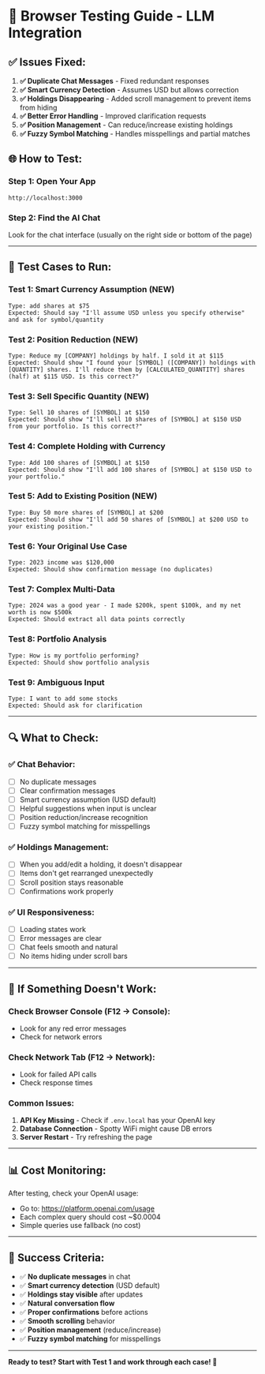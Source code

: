 # 🧪 Browser Testing Guide - LLM Integration

## ✅ **Issues Fixed:**

1. **✅ Duplicate Chat Messages** - Fixed redundant responses
2. **✅ Smart Currency Detection** - Assumes USD but allows correction
3. **✅ Holdings Disappearing** - Added scroll management to prevent items from hiding
4. **✅ Better Error Handling** - Improved clarification requests
5. **✅ Position Management** - Can reduce/increase existing holdings
6. **✅ Fuzzy Symbol Matching** - Handles misspellings and partial matches

## 🌐 **How to Test:**

### **Step 1: Open Your App**
```
http://localhost:3000
```

### **Step 2: Find the AI Chat**
Look for the chat interface (usually on the right side or bottom of the page)

---

## 🧪 **Test Cases to Run:**

### **Test 1: Smart Currency Assumption (NEW)**
```
Type: add shares at $75
Expected: Should say "I'll assume USD unless you specify otherwise" and ask for symbol/quantity
```

### **Test 2: Position Reduction (NEW)**
```
Type: Reduce my [COMPANY] holdings by half. I sold it at $115
Expected: Should show "I found your [SYMBOL] ([COMPANY]) holdings with [QUANTITY] shares. I'll reduce them by [CALCULATED_QUANTITY] shares (half) at $115 USD. Is this correct?"
```

### **Test 3: Sell Specific Quantity (NEW)**
```
Type: Sell 10 shares of [SYMBOL] at $150
Expected: Should show "I'll sell 10 shares of [SYMBOL] at $150 USD from your portfolio. Is this correct?"
```

### **Test 4: Complete Holding with Currency**
```
Type: Add 100 shares of [SYMBOL] at $150
Expected: Should show "I'll add 100 shares of [SYMBOL] at $150 USD to your portfolio."
```

### **Test 5: Add to Existing Position (NEW)**
```
Type: Buy 50 more shares of [SYMBOL] at $200
Expected: Should show "I'll add 50 shares of [SYMBOL] at $200 USD to your existing position."
```

### **Test 6: Your Original Use Case**
```
Type: 2023 income was $120,000
Expected: Should show confirmation message (no duplicates)
```

### **Test 7: Complex Multi-Data**
```
Type: 2024 was a good year - I made $200k, spent $100k, and my net worth is now $500k
Expected: Should extract all data points correctly
```

### **Test 8: Portfolio Analysis**
```
Type: How is my portfolio performing?
Expected: Should show portfolio analysis
```

### **Test 9: Ambiguous Input**
```
Type: I want to add some stocks
Expected: Should ask for clarification
```

---

## 🔍 **What to Check:**

### **✅ Chat Behavior:**
- [ ] No duplicate messages
- [ ] Clear confirmation messages
- [ ] Smart currency assumption (USD default)
- [ ] Helpful suggestions when input is unclear
- [ ] Position reduction/increase recognition
- [ ] Fuzzy symbol matching for misspellings

### **✅ Holdings Management:**
- [ ] When you add/edit a holding, it doesn't disappear
- [ ] Items don't get rearranged unexpectedly
- [ ] Scroll position stays reasonable
- [ ] Confirmations work properly

### **✅ UI Responsiveness:**
- [ ] Loading states work
- [ ] Error messages are clear
- [ ] Chat feels smooth and natural
- [ ] No items hiding under scroll bars

---

## 🐛 **If Something Doesn't Work:**

### **Check Browser Console (F12 → Console):**
- Look for any red error messages
- Check for network errors

### **Check Network Tab (F12 → Network):**
- Look for failed API calls
- Check response times

### **Common Issues:**
1. **API Key Missing** - Check if `.env.local` has your OpenAI key
2. **Database Connection** - Spotty WiFi might cause DB errors
3. **Server Restart** - Try refreshing the page

---

## 📊 **Cost Monitoring:**

After testing, check your OpenAI usage:
- Go to: https://platform.openai.com/usage
- Each complex query should cost ~$0.0004
- Simple queries use fallback (no cost)

---

## 🎯 **Success Criteria:**

- ✅ **No duplicate messages** in chat
- ✅ **Smart currency detection** (USD default)
- ✅ **Holdings stay visible** after updates
- ✅ **Natural conversation flow**
- ✅ **Proper confirmations** before actions
- ✅ **Smooth scrolling** behavior
- ✅ **Position management** (reduce/increase)
- ✅ **Fuzzy symbol matching** for misspellings

---

**Ready to test? Start with Test 1 and work through each case! 🚀** 
